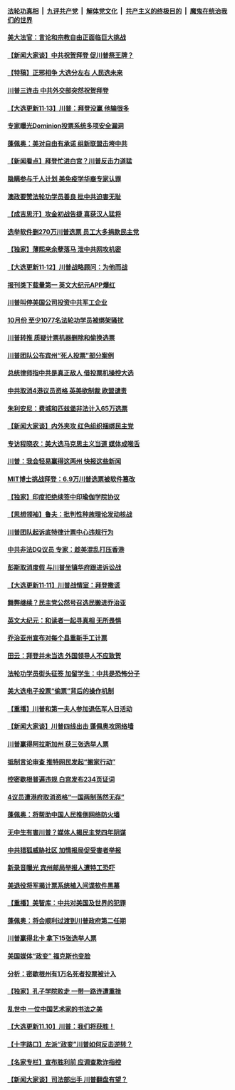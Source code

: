 ####  [法轮功真相](../../../../basic/blob/master/README.md?t=11140431) &nbsp;|&nbsp; [九评共产党](../../../../9ping.md/blob/master/README.md?t=11140431) &nbsp;|&nbsp; [解体党文化](../../../../jtdwh.md/blob/master/README.md?t=11140431)  &nbsp;|&nbsp; [共产主义的终极目的](../../../../gczydzjmd.md/blob/master/README.md?t=11140431) &nbsp;|&nbsp; [魔鬼在统治我们的世界](../../../../mgztzwmdsj.md/blob/master/README.md?t=11140431) 

#### [美大法官：言论和宗教自由正面临巨大挑战](../pages/nf4514/n12547656.md?t=11140431) 

#### [【新闻大家谈】中共祝贺拜登 促川普祭王牌？](../pages/nf4514/n12546954.md?t=11140431) 

#### [【特稿】正邪相争 大选分左右 人民选未来](../pages/nf4514/n12545208.md?t=11140431) 

#### [川普三连击 中共外交部突然祝贺拜登](../pages/nf4514/n12546974.md?t=11140431) 

#### [【大选更新11·13】川普：拜登没赢 他输很多](../pages/nf4514/n12546734.md?t=11140431) 

#### [专家曝光Dominion投票系统多项安全漏洞](../pages/nf4514/n12546576.md?t=11140431) 

#### [蓬佩奥：美对自由有承诺 组新联盟击垮中共](../pages/nf4514/n12544846.md?t=11140431) 

#### [【新闻看点】拜登忙进白宫？川普反击力道猛](../pages/nf4514/n12545338.md?t=11140431) 

#### [隐瞒参与千人计划 美免疫学华裔专家认罪](../pages/nf4514/n12545730.md?t=11140431) 

#### [澳政要赞法轮功学员善良 批中共迫害无耻](../pages/nf4514/n12545735.md?t=11140431) 

#### [【成吉思汗】攻金初战告捷 喜获汉人猛将](../pages/nf4514/n12508972.md?t=11140431) 

#### [选举软件删270万川普选票 员工大多捐款民主党](../pages/nf4514/n12545353.md?t=11140431) 

#### [【独家】薄熙来余孽落马 泄中共网攻机密](../pages/nf4514/n12542739.md?t=11140431) 

#### [【大选更新11·12】川普战略顾问：为他而战](../pages/nf4514/n12543905.md?t=11140431) 

#### [报刊类下载量第一 英文大纪元APP爆红](../pages/nf4514/n12545280.md?t=11140431) 

#### [川普叫停美国公司投资中共军工企业](../pages/nf4514/n12545171.md?t=11140431) 

#### [10月份 至少1077名法轮功学员被绑架骚扰](../pages/nf4514/n12544139.md?t=11140431) 

#### [川普转推 质疑计票机器删除和偷换选票](../pages/nf4514/n12545032.md?t=11140431) 

#### [川普团队公布宾州“死人投票”部分案例](../pages/nf4514/n12544909.md?t=11140431) 

#### [总统律师指中共是真正敌人 借投票机操控大选](../pages/nf4514/n12544999.md?t=11140431) 

#### [中共取消4港议员资格 英美欲制裁 欧盟谴责](../pages/nf4514/n12544377.md?t=11140431) 

#### [朱利安尼：费城和匹兹堡非法计入65万选票](../pages/nf4514/n12544699.md?t=11140431) 

#### [【新闻大家谈】内外夹攻 红色组织捆绑民主党](../pages/nf4514/n12544577.md?t=11140431) 

#### [专访程晓农：美大选马克思主义当道 媒体成喉舌](../pages/nf4514/n12542497.md?t=11140431) 

#### [川普：我会轻易赢得这两州 快报这些新闻](../pages/nf4514/n12543870.md?t=11140431) 

#### [MIT博士挑战拜登：6.9万川普选票被软件篡改](../pages/nf4514/n12542753.md?t=11140431) 

#### [【独家】印度拒绝续签中印瑜伽学院协议](../pages/nf4514/n12537827.md?t=11140431) 

#### [【思想领袖】鲁夫：批判性种族理论发动核战](../pages/nf4514/n12487056.md?t=11140431) 

#### [川普团队起诉底特律计票中心违规行为](../pages/nf4514/n12542717.md?t=11140431) 

#### [中共非法DQ议员 专家：趁美混乱打压香港](../pages/nf4514/n12542563.md?t=11140431) 

#### [彭斯取消度假 与川普坐镇华府跟进诉讼战](../pages/nf4514/n12542087.md?t=11140431) 

#### [【大选更新11·11】川普战情室：拜登撒谎](../pages/nf4514/n12541288.md?t=11140431) 

#### [舞弊继续？民主党公然号召选民搬进乔治亚](../pages/nf4514/n12542258.md?t=11140431) 

#### [英文大纪元：和读者一起寻真相 无所畏惧](../pages/nf4514/n12542027.md?t=11140431) 

#### [乔治亚州宣布对每个县重新手工计票](../pages/nf4514/n12542111.md?t=11140431) 

#### [田云：拜登并未当选 外国领导人不应致贺](../pages/nf4514/n12540466.md?t=11140431) 

#### [法轮功学员街头征签 加留学生：中共是恐怖分子](../pages/nf4514/n12540795.md?t=11140431) 

#### [美大选电子投票“偷票”背后的操作机制](../pages/nf4514/n12540667.md?t=11140431) 

#### [【重播】川普和第一夫人参加退伍军人日活动](../pages/nf4514/n12541984.md?t=11140431) 

#### [【新闻大家谈】川普四线出击 蓬佩奥攻网络墙](../pages/nf4514/n12541798.md?t=11140431) 

#### [川普赢得阿拉斯加州 获三张选举人票](../pages/nf4514/n12541917.md?t=11140431) 

#### [抵制言论审查 推特网民发起“搬家行动”](../pages/nf4514/n12541778.md?t=11140431) 

#### [控密歇根普遍违规 白宫发布234页证词](../pages/nf4514/n12541720.md?t=11140431) 

#### [4议员遭港府取消资格“一国两制荡然无存”](../pages/nf4514/n12540767.md?t=11140431) 

#### [蓬佩奥：将帮助中国人民推倒网络防火墙](../pages/nf4514/n12541096.md?t=11140431) 

#### [无中生有害川普？媒体人揭民主党四年阴谋](../pages/nf4514/n12540043.md?t=11140431) 

#### [中共猎狐威胁社区 加情报局促受害者举报](../pages/nf4514/n12539991.md?t=11140431) 

#### [新录音曝光 宾州邮局举报人遭特工恐吓](../pages/nf4514/n12540473.md?t=11140431) 

#### [美退役将军揭计票系统植入间谍软件黑幕](../pages/nf4514/n12540180.md?t=11140431) 

#### [【重播】美智库：中共对美国及世界的犯罪](../pages/nf4514/n12485569.md?t=11140431) 

#### [蓬佩奥：将会顺利过渡到川普政府第二任期](../pages/nf4514/n12539804.md?t=11140431) 

#### [川普赢得北卡 拿下15张选举人票](../pages/nf4514/n12539892.md?t=11140431) 

#### [美国媒体“政变” 福克斯也变脸](../pages/nf4514/n12539679.md?t=11140431) 

#### [分析：密歇根州有1万名死者投票被计入](../pages/nf4514/n12539600.md?t=11140431) 

#### [【独家】孔子学院败走 一带一路连遭重挫](../pages/nf4514/n12528154.md?t=11140431) 

#### [乱世中 一位中国艺术家的书法之美](../pages/nf4514/n12536428.md?t=11140431) 

#### [【大选更新11.10】川普：我们将获胜！](../pages/nf4514/n12538429.md?t=11140431) 

#### [【十字路口】左派“政变”川普如何反击逆转？](../pages/nf4514/n12538932.md?t=11140431) 

#### [【名家专栏】宣布胜利前 应调查欺诈指控](../pages/nf4514/n12539069.md?t=11140431) 

#### [【新闻大家谈】司法部出手 川普翻盘有望？](../pages/nf4514/n12539189.md?t=11140431) 

